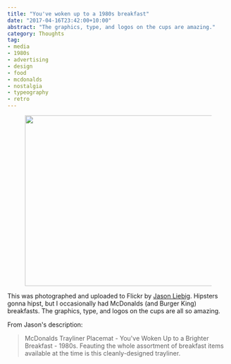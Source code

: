 ```yaml
---
title: "You've woken up to a 1980s breakfast"
date: "2017-04-16T23:42:00+10:00"
abstract: "The graphics, type, and logos on the cups are amazing."
category: Thoughts
tag:
- media
- 1980s
- advertising
- design
- food
- mcdonalds
- nostalgia
- typeography
- retro
---
```

<figure><p><img src="https://rubenerd.com/files/2017/80sbreakfast@1x.jpg" alt="" style="width:500px; height:387px" srcset="https://rubenerd.com/files/2017/80sbreakfast@1x.jpg 1x, https://rubenerd.com/files/2017/80sbreakfast@2x.jpg 2x" /></p></figure>

This was photographed and uploaded to Flickr by [Jason Liebig]. Hipsters gonna hipst, but I occasionally had McDonalds (and Burger King) breakfasts. The graphics, type, and logos on the cups are all so amazing.

From Jason's description:

> McDonalds Trayliner Placemat - You've Woken Up to a Brighter Breakfast - 1980s. Feauting the whole assortment of breakfast items available at the time is this cleanly-designed trayliner.

[Jason Liebig]: https://www.flickr.com/photos/jasonliebigstuff/2972502666


